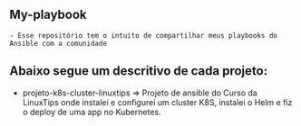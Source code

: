 ## My-playbook

```
- Esse repositório tem o intuito de compartilhar meus playbooks do Ansible com a comunidade
```

## Abaixo segue um descritivo de cada projeto:

- projeto-k8s-cluster-linuxtips => Projeto de ansible do Curso da LinuxTips onde instalei e configurei um cluster K8S, instalei o Helm e fiz o deploy de uma app no Kubernetes.
